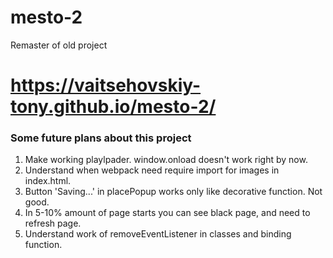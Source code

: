 # mesto-2
Remaster of old project
# https://vaitsehovskiy-tony.github.io/mesto-2/

### Some future plans about this project

1. Make working playlpader. window.onload doesn't work right by now.
2. Understand when webpack need require import for images in index.html.
3. Button 'Saving...' in placePopup works only like decorative function. Not good.
4. In 5-10% amount of page starts you can see black page, and need to refresh page. 
5. Understand work of removeEventListener in classes and binding function.
